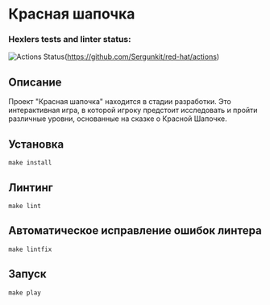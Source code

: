 # Красная шапочка
### Hexlers tests and linter status:
![Actions Status](https:/github.com/Sergunkit/red-hat/actions/workflows/hexlers.yml/badge.svg)(https://github.com/Sergunkit/red-hat/actions)


## Описание
Проект "Красная шапочка" находится в стадии разработки. Это интерактивная игра, в которой игроку предстоит исследовать и пройти различные уровни, основанные на сказке о Красной Шапочке.

## Установка

`make install`

## Линтинг

`make lint`

## Автоматическое исправление ошибок линтера

`make lintfix`

## Запуск

`make play`
